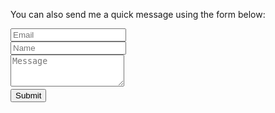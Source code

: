 <form action="https://formspree.io/f/xdopjnwk" method="POST" class="form" id="contact-form">
  <p>You can also send me a quick message using the form below:</p>
  <div class="row">
    <div class="col-6">
      <input type="email" name="_replyto" required="required" class="form-control form-control-lg" placeholder="Email" title="Email">
    </div>
    <div class="col-6">
      <input type="text" name="name" class="form-control form-control-lg" placeholder="Name" title="Name">
    </div>
  </div>
  <input type="hidden" name="_subject" value="New submission from .com">
  <textarea type="text" name="content" class="form-control form-control-lg" placeholder="Message" title="Message" required="required" rows="3"></textarea>
  <input type="text" name="_gotcha" style="display:none">
  <input type="hidden" name="_next" value="?message=Your message was sent successfully, thanks!" />
  
  <div style="font-size: 12px; margin: -10px 0 10px;"> </div>
  
  <button type="submit" class="btn btn-lg btn-primary">Submit</button>
</form>

